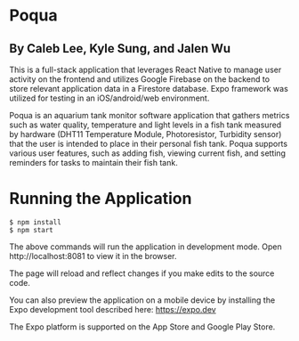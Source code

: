 # Poqua
## By Caleb Lee, Kyle Sung, and Jalen Wu

This is a full-stack application that leverages React Native to manage user activity on the frontend and 
utilizes Google Firebase on the backend to store relevant application data in a Firestore database. Expo framework was utilized for testing in an iOS/android/web environment.

Poqua is an aquarium tank monitor software application that gathers metrics such as water quality, temperature and 
light levels in a fish tank measured by hardware (DHT11 Temperature Module, Photoresistor, Turbidity sensor) 
that the user is intended to place in their personal fish tank. Poqua supports various user features, such as adding fish, viewing current fish, and setting reminders
for tasks to maintain their fish tank.

# Running the Application
```
$ npm install
$ npm start
```
The above commands will run the application in development mode.
Open http://localhost:8081 to view it in the browser.

The page will reload and reflect changes if you make edits to the source code.

You can also preview the application on a mobile device by installing the Expo development tool described here: https://expo.dev

The Expo platform is supported on the App Store and Google Play Store.
